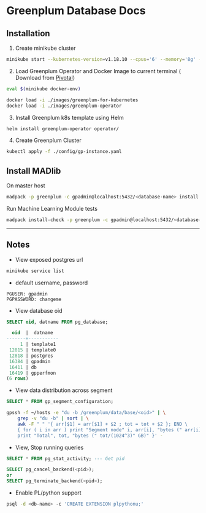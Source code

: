 # Greenplum Database Docs

## Installation

1. Create minikube cluster

```sh
minikube start --kubernetes-version=v1.18.10 --cpus='6' --memory='8g' --driver=vmware
```

2. Load Greenplum Operator and Docker Image to current terminal
   ( Download from [Pivotal](https://network.pivotal.io/))

```sh
eval $(minikube docker-env)

docker load -i ./images/greenplum-for-kubernetes
docker load -i ./images/greenplum-operator
```

3. Install Greenplum k8s template using Helm

```sh
helm install greenplum-operator operator/
```

4. Create Greenplum Cluster

```sh
kubectl apply -f ./config/gp-instance.yaml
```

## Install MADlib

On master host

```sh
madpack -p greenplum -c gpadmin@localhost:5432/<database-name> install
```

Run Machine Learning Module tests

```sh
madpack install-check -p greenplum -c gpadmin@localhost:5432/<database-name>
```

---

## Notes

- View exposed postgres url

```sh
minikube service list
```

- default username, password

```
PGUSER: gpadmin
PGPASSWORD: changeme
```

- View database oid

```sql
SELECT oid, datname FROM pg_database;

  oid  |  datname
-------+-----------
     1 | template1
 12815 | template0
 12818 | postgres
 16384 | gpadmin
 16411 | db
 16419 | gpperfmon
(6 rows)
```

- View data distribution across segment

```sql
SELECT * FROM gp_segment_configuration;
```

```sh
gpssh -f ~/hosts -e "du -b /greenplum/data/base/<oid>" | \
    grep -v "du -b" | sort | \
    awk -F " " '{ arr[$1] = arr[$1] + $2 ; tot = tot + $2 }; END \
    { for ( i in arr ) print "Segment node" i, arr[i], "bytes (" arr[i]/(1024^3)" GB)"; \
    print "Total", tot, "bytes (" tot/(1024^3)" GB)" }' -
```

- View, Stop running queries

```sql
SELECT * FROM pg_stat_activity; --- Get pid

SELECT pg_cancel_backend(<pid>);
or
SELECT pg_terminate_backend(<pid>);
```

- Enable PL/python support

```sh
psql -d <db-name> -c 'CREATE EXTENSION plpythonu;'
```
